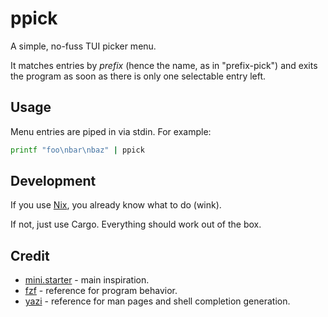 # ppick

A simple, no-fuss TUI picker menu.

It matches entries by *prefix* (hence the name, as in "prefix-pick") and exits the program as soon as there is only one selectable entry left.

## Usage

Menu entries are piped in via stdin. For example:

```bash
printf "foo\nbar\nbaz" | ppick
```

## Development

If you use [Nix](https://nixos.org/), you already know what to do (wink).

If not, just use Cargo. Everything should work out of the box.

## Credit

- [mini.starter](https://github.com/echasnovski/mini.starter) - main inspiration.
- [fzf](https://github.com/junegunn/fzf) - reference for program behavior.
- [yazi](https://github.com/sxyazi/yazi) - reference for man pages and shell completion generation.
